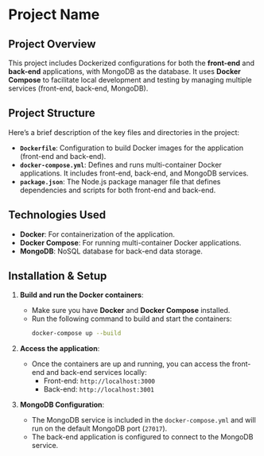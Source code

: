 # **Project Name**

## **Project Overview**
This project includes Dockerized configurations for both the **front-end** and **back-end** applications, with MongoDB as the database. 
It uses **Docker Compose** to facilitate local development and testing by managing multiple services (front-end, back-end, MongoDB).

## **Project Structure**
Here’s a brief description of the key files and directories in the project:

- **`Dockerfile`**: Configuration to build Docker images for the application (front-end and back-end).
- **`docker-compose.yml`**: Defines and runs multi-container Docker applications. It includes front-end, back-end, and MongoDB services.
- **`package.json`**: The Node.js package manager file that defines dependencies and scripts for both front-end and back-end.
  
## **Technologies Used**
- **Docker**: For containerization of the application.
- **Docker Compose**: For running multi-container Docker applications.
- **MongoDB**: NoSQL database for back-end data storage.
## **Installation & Setup**

1. **Build and run the Docker containers**:
    - Make sure you have **Docker** and **Docker Compose** installed.
    - Run the following command to build and start the containers:
      ```bash
      docker-compose up --build
      ```

2. **Access the application**:
    - Once the containers are up and running, you can access the front-end and back-end services locally:
        - Front-end: `http://localhost:3000`
        - Back-end: `http://localhost:3001`

3. **MongoDB Configuration**:
    - The MongoDB service is included in the `docker-compose.yml` and will run on the default MongoDB port (`27017`).
    - The back-end application is configured to connect to the MongoDB service.
